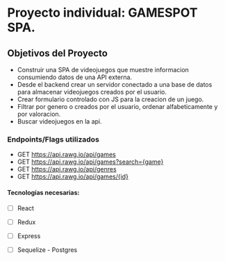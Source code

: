 # Proyecto individual: GAMESPOT SPA.

## Objetivos del Proyecto

- Construir una SPA de videojuegos que muestre informacion consumiendo datos de una API externa. 
- Desde el backend crear un servidor conectado a una base de datos para almacenar videojuegos creados por el usuario.
- Crear formulario controlado con JS para la creacion de un juego.
- Filtrar por genero o creados por el usuario, ordenar alfabeticamente y por valoracion.
- Buscar videojuegos en la api.

### Endpoints/Flags utilizados

  - GET https://api.rawg.io/api/games
  - GET https://api.rawg.io/api/games?search={game}
  - GET https://api.rawg.io/api/genres
  - GET https://api.rawg.io/api/games/{id}


#### Tecnologías necesarias:
- [ ] React
- [ ] Redux
- [ ] Express
- [ ] Sequelize - Postgres

